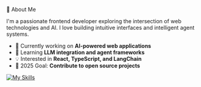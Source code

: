 🚀 About Me

I'm a passionate frontend developer exploring the intersection of web technologies and AI. I love building intuitive interfaces and intelligent agent systems.

- 🔭 Currently working on **AI-powered web applications**
- 🌱 Learning **LLM integration and agent frameworks**
- 💡 Interested in **React, TypeScript, and LangChain**
- 🎯 2025 Goal: **Contribute to open source projects**
  
[![My Skills](https://skillicons.dev/icons?i=java,vue,c,python,figma&theme=light)](https://skillicons.dev)
